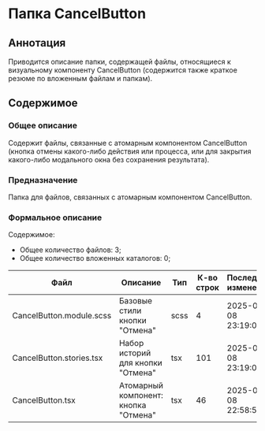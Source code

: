 # Папка CancelButton

## Аннотация

Приводится описание папки, содержащей файлы, относящиеся к визуальному компоненту CancelButton
(содержится также краткое резюме по вложенным файлам и папкам).

## Содержимое

### Общее описание

Содержит файлы, связанные с атомарным компонентом CancelButton (кнопка отмены какого-либо действия или процесса, или
для закрытия какого-либо модального окна без сохранения результата). 

### Предназначение

Папка для файлов, связанных с атомарным компонентом CancelButton.

### Формальное описание

Содержимое:
* Общее количество файлов: 3;
* Общее количество вложенных каталогов: 0;

| Файл                     | Описание                             | Тип  | К-во строк | Последнее изменение | Звезды    |
|--------------------------|--------------------------------------|------|------------|---------------------|-----------|
| CancelButton.module.scss | Базовые стили кнопки "Отмена"        | scss | 4          | 2025-05-08 23:19:00 | Нет звезд |
| CancelButton.stories.tsx | Набор историй для кнопки "Отмена"    | tsx  | 101        | 2025-05-08 23:19:00 | Нет звезд |
| CancelButton.tsx         | Атомарный компонент: кнопка "Отмена" | tsx  | 46         | 2025-05-08 22:58:57 | ★★★★★     |


